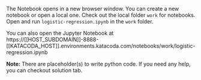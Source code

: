 The Notebook opens in a new browser window. You can create a new notebook or open a local one. Check out the local folder `work` for notebooks. Open and run `logistic-regression.ipynb` in the `work` folder.

You can also open the Jupyter Notebook at https://[[HOST_SUBDOMAIN]]-8888-[[KATACODA_HOST]].environments.katacoda.com/notebooks/work/logistic-regression.ipynb

**Note:**
There are placeholder(s) to write python code. If you need any help, you can checkout solution tab.